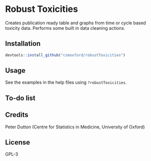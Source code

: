 # Robust Toxicities #

Creates publication ready table and graphs from time or cycle based toxicity data. Performs some built in data cleaning actions.

## Installation ##

```r
devtools::install_github("csmoxford/robustToxicities")
```

## Usage ##

See the examples in the help files using `?robustToxicities`.

## To-do list ##

## Credits ##

Peter Dutton (Centre for Statistics in Medicine, University of Oxford)

## License ##

GPL-3